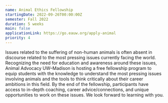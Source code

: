 ```yaml
---
name: Animal Ethics Fellowship
startingDate: 2022-09-26T00:00:00Z
semester: Fall 2022
duration: 5 weeks
main: false
applicationLink: https://go.eauw.org/apply-animal
priority: 4
---
```


Issues related to the suffering of non-human animals is often absent in discourse related to the most pressing issues currently facing the world. Recognizing the need for education and awareness around these issues, Animal Advocacy UW–Madison is hosting a free fellowship program to equip students with the knowledge to understand the most pressing issues involving animals and the tools to think critically about their career ambitions in this field. By the end of the fellowship, participants have access to in-depth coaching, career advice/connections, and unique opportunities to work on these issues. We look forward to learning with you.
